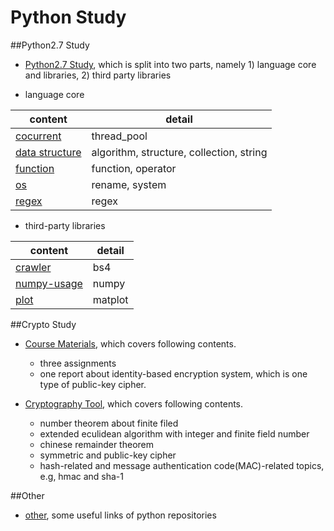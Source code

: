 # Python Study
##Python2.7 Study
- [Python2.7 Study](study), which is split into two parts, namely 1) language core and libraries, 2) third party libraries

- language core

content | detail 
--- | --- 
[cocurrent](study/language_core_and_lib/concurrent) | thread_pool
[data structure](study/language_core_and_lib/data_structure) | algorithm, structure, collection, string 
[function](study/language_core_and_lib/function) | function, operator 
[os](study/language_core_and_lib/os) | rename, system 
[regex](study/language_core_and_lib/regex) | regex 


- third-party libraries

content | detail 
--- | --- 
[crawler](study/third_party_library/crawler) | bs4 
[numpy-usage](study/third_party_library/numpy_usage) | numpy
[plot](study/third_party_library/plot) | matplot

##Crypto Study
- [Course Materials](course_materials), which covers following contents.
  - three assignments
  - one report about identity-based encryption system, which is one type of public-key cipher.

- [Cryptography Tool](crpyto_tool), which covers following contents.
  - number theorem about finite filed
  - extended eculidean algorithm with integer and finite field number
  - chinese remainder theorem
  - symmetric and public-key cipher
  - hash-related and message authentication code(MAC)-related topics, e.g, hmac and sha-1

##Other
- [other](other), some useful links of python repositories
